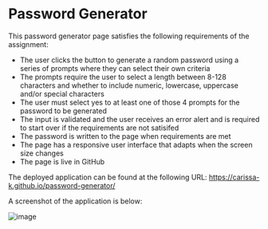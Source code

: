# Password Generator

This password generator page satisfies the following requirements of the assignment: 

- The user clicks the button to generate a random password using a series of prompts where they can select their own criteria
- The prompts require the user to select a length between 8-128 characters and whether to include numeric, lowercase, uppercase and/or special characters
- The user must select yes to at least one of those 4 prompts for the password to be generated
- The input is validated and the user receives an error alert and is required to start over if the requirements are not satisifed
- The password is written to the page when requirements are met
- The page has a responsive user interface that adapts when the screen size changes
- The page is live in GitHub

The deployed application can be found at the following URL:
https://carissa-k.github.io/password-generator/

A screenshot of the application is below:

![image](https://cloud.githubusercontent.com/assets/9053854/24495974/fbf2e0cc-1547-11e7-846c-25b5fac7f6b1.png)
